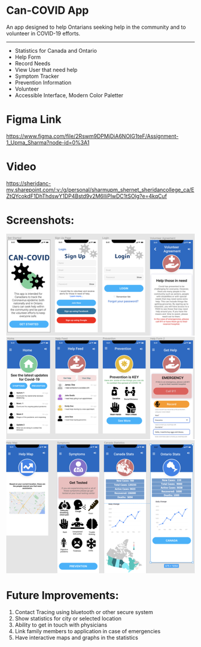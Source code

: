 # Can-COVID App

An app designed to help Ontarians seeking help in the community and to volunteer in COVID-19 efforts.
<hr>

* Statistics for Canada and Ontario
* Help Form
* Record Needs
* View User that need help
* Symptom Tracker
* Prevention Information
* Volunteer
* Accessible Interface, Modern Color Paletter

# Figma Link
https://www.figma.com/file/2Rswm9DPMjDiA6NOIG1teF/Assignment-1_Upma_Sharma?node-id=0%3A1
# Video
https://sheridanc-my.sharepoint.com/:v:/g/personal/sharmupm_shernet_sheridancollege_ca/EZtQYcokdF1DhThdswY1DP4Bstd9v2M6lliPlwDC1tSOlg?e=4kqCuf

# Screenshots: 

![picture alt](https://github.com/usharma94/HCI-Assignment2/blob/main/screenshot_1.png/ "Title is optional")
![picture alt](https://github.com/usharma94/HCI-Assignment2/blob/main/screenshot_2.png/ "Title is optional")
![picture alt](https://github.com/usharma94/HCI-Assignment2/blob/main/screenshot_3.png/ "Title is optional")

# Future Improvements: 
1. Contact Tracing using bluetooth or other secure system
2. Show statistics for city or selected location
3. Ability to get in touch with physicians 
4. Link family members to application in case of emergencies
5. Have interactive maps and graphs in the statistics 
